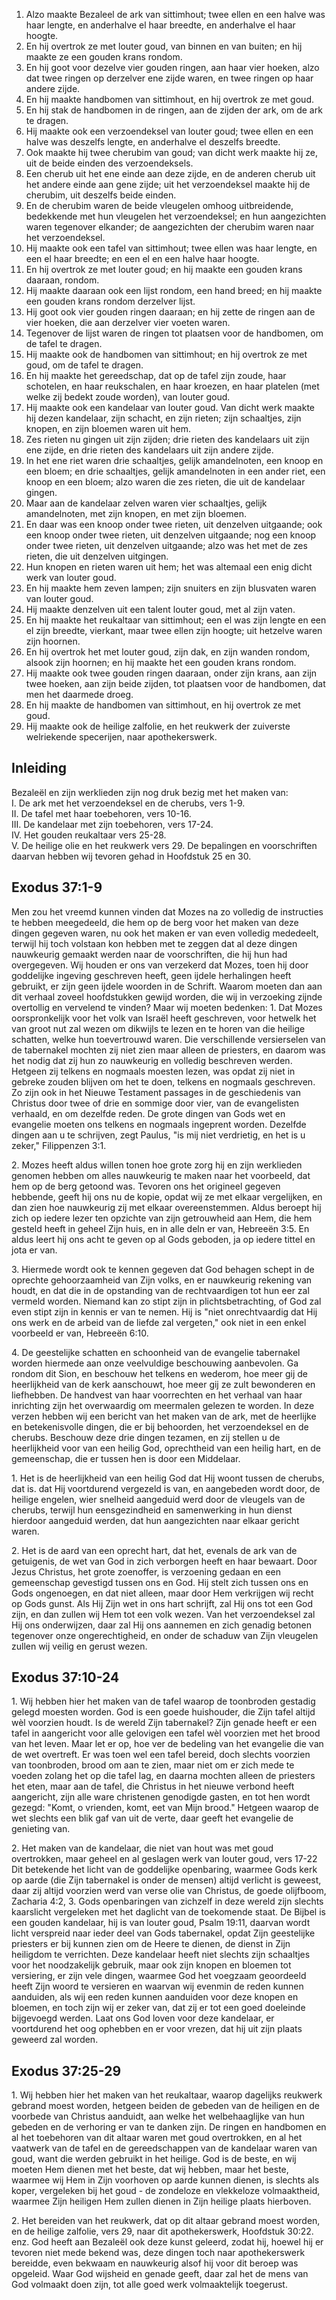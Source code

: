 1. Alzo maakte Bezaleel de ark van sittimhout; twee ellen en een halve was haar lengte, en anderhalve el haar breedte, en anderhalve el haar hoogte. 
2. En hij overtrok ze met louter goud, van binnen en van buiten; en hij maakte ze een gouden krans rondom. 
3. En hij goot voor dezelve vier gouden ringen, aan haar vier hoeken, alzo dat twee ringen op derzelver ene zijde waren, en twee ringen op haar andere zijde. 
4. En hij maakte handbomen van sittimhout, en hij overtrok ze met goud. 
5. En hij stak de handbomen in de ringen, aan de zijden der ark, om de ark te dragen. 
6. Hij maakte ook een verzoendeksel van louter goud; twee ellen en een halve was deszelfs lengte, en anderhalve el deszelfs breedte. 
7. Ook maakte hij twee cherubim van goud; van dicht werk maakte hij ze, uit de beide einden des verzoendeksels. 
8. Een cherub uit het ene einde aan deze zijde, en de anderen cherub uit het andere einde aan gene zijde; uit het verzoendeksel maakte hij de cherubim, uit deszelfs beide einden. 
9. En de cherubim waren de beide vleugelen omhoog uitbreidende, bedekkende met hun vleugelen het verzoendeksel; en hun aangezichten waren tegenover elkander; de aangezichten der cherubim waren naar het verzoendeksel. 
10. Hij maakte ook een tafel van sittimhout; twee ellen was haar lengte, en een el haar breedte; en een el en een halve haar hoogte. 
11. En hij overtrok ze met louter goud; en hij maakte een gouden krans daaraan, rondom. 
12. Hij maakte daaraan ook een lijst rondom, een hand breed; en hij maakte een gouden krans rondom derzelver lijst. 
13. Hij goot ook vier gouden ringen daaraan; en hij zette de ringen aan de vier hoeken, die aan derzelver vier voeten waren. 
14. Tegenover de lijst waren de ringen tot plaatsen voor de handbomen, om de tafel te dragen. 
15. Hij maakte ook de handbomen van sittimhout; en hij overtrok ze met goud, om de tafel te dragen. 
16. En hij maakte het gereedschap, dat op de tafel zijn zoude, haar schotelen, en haar reukschalen, en haar kroezen, en haar platelen (met welke zij bedekt zoude worden), van louter goud. 
17. Hij maakte ook een kandelaar van louter goud. Van dicht werk maakte hij dezen kandelaar, zijn schacht, en zijn rieten; zijn schaaltjes, zijn knopen, en zijn bloemen waren uit hem. 
18. Zes rieten nu gingen uit zijn zijden; drie rieten des kandelaars uit zijn ene zijde, en drie rieten des kandelaars uit zijn andere zijde. 
19. In het ene riet waren drie schaaltjes, gelijk amandelnoten, een knoop en een bloem; en drie schaaltjes, gelijk amandelnoten in een ander riet, een knoop en een bloem; alzo waren die zes rieten, die uit de kandelaar gingen. 
20. Maar aan de kandelaar zelven waren vier schaaltjes, gelijk amandelnoten, met zijn knopen, en met zijn bloemen. 
21. En daar was een knoop onder twee rieten, uit denzelven uitgaande; ook een knoop onder twee rieten, uit denzelven uitgaande; nog een knoop onder twee rieten, uit denzelven uitgaande; alzo was het met de zes rieten, die uit denzelven uitgingen. 
22. Hun knopen en rieten waren uit hem; het was altemaal een enig dicht werk van louter goud. 
23. En hij maakte hem zeven lampen; zijn snuiters en zijn blusvaten waren van louter goud. 
24. Hij maakte denzelven uit een talent louter goud, met al zijn vaten.
25. En hij maakte het reukaltaar van sittimhout; een el was zijn lengte en een el zijn breedte, vierkant, maar twee ellen zijn hoogte; uit hetzelve waren zijn hoornen. 
26. En hij overtrok het met louter goud, zijn dak, en zijn wanden rondom, alsook zijn hoornen; en hij maakte het een gouden krans rondom. 
27. Hij maakte ook twee gouden ringen daaraan, onder zijn krans, aan zijn twee hoeken, aan zijn beide zijden, tot plaatsen voor de handbomen, dat men het daarmede droeg. 
28. En hij maakte de handbomen van sittimhout, en hij overtrok ze met goud. 
29. Hij maakte ook de heilige zalfolie, en het reukwerk der zuiverste welriekende specerijen, naar apothekerswerk. 

## Inleiding

Bezaleël en zijn werklieden zijn nog druk bezig met het maken van:  
I. De ark met het verzoendeksel en de cherubs, vers 1-9.  
II. De tafel met haar toebehoren, vers 10-16.  
III. De kandelaar met zijn toebehoren, vers 17-24.  
IV. Het gouden reukaltaar vers 25-28.  
V. De heilige olie en het reukwerk vers 29. De bepalingen en voorschriften daarvan hebben wij tevoren gehad in Hoofdstuk 25 en 30.  

## Exodus 37:1-9 

Men zou het vreemd kunnen vinden dat Mozes na zo volledig de instructies te hebben meegedeeld, die hem op de berg voor het maken van deze dingen gegeven waren, nu ook het maken er van even volledig mededeelt, terwijl hij toch volstaan kon hebben met te zeggen dat al deze dingen nauwkeurig gemaakt werden naar de voorschriften, die hij hun had overgegeven. Wij houden er ons van verzekerd dat Mozes, toen hij door goddelijke ingeving geschreven heeft, geen ijdele herhalingen heeft gebruikt, er zijn geen ijdele woorden in de Schrift. Waarom moeten dan aan dit verhaal zoveel hoofdstukken gewijd worden, die wij in verzoeking zijnde overtollig en vervelend te vinden? 
Maar wij moeten bedenken:
1\. Dat Mozes oorspronkelijk voor het volk van Israël heeft geschreven, voor hetwelk het van groot nut zal wezen om dikwijls te lezen en te horen van die heilige schatten, welke hun toevertrouwd waren. Die verschillende versierselen van de tabernakel mochten zij niet zien maar alleen de priesters, en daarom was het nodig dat zij hun zo nauwkeurig en volledig beschreven werden. Hetgeen zij telkens en nogmaals moesten lezen, was opdat zij niet in gebreke zouden blijven om het te doen, telkens en nogmaals geschreven. Zo zijn ook in het Nieuwe Testament passages in de geschiedenis van Christus door twee of drie en sommige door vier, van de evangelisten verhaald, en om dezelfde reden. De grote dingen van Gods wet en evangelie moeten ons telkens en nogmaals ingeprent worden. Dezelfde dingen aan u te schrijven, zegt Paulus, "is mij niet verdrietig, en het is u zeker," Filippenzen 3:1.

2\. Mozes heeft aldus willen tonen hoe grote zorg hij en zijn werklieden genomen hebben om alles nauwkeurig te maken naar het voorbeeld, dat hem op de berg getoond was. Tevoren ons het origineel gegeven hebbende, geeft hij ons nu de kopie, opdat wij ze met elkaar vergelijken, en dan zien hoe nauwkeurig zij met elkaar overeenstemmen. Aldus beroept hij zich op iedere lezer ten opzichte van zijn getrouwheid aan Hem, die hem gesteld heeft in geheel Zijn huis, en in alle deln er van, Hebreeën 3:5. En aldus leert hij ons acht te geven op al Gods geboden, ja op iedere tittel en jota er van.

3\. Hiermede wordt ook te kennen gegeven dat God behagen schept in de oprechte gehoorzaamheid van Zijn volks, en er nauwkeurig rekening van houdt, en dat die in de opstanding van de rechtvaardigen tot hun eer zal vermeld worden. Niemand kan zo stipt zijn in plichtsbetrachting, of God zal even stipt zijn in kennis er van te nemen. Hij is "niet onrechtvaardig dat Hij ons werk en de arbeid van de liefde zal vergeten," ook niet in een enkel voorbeeld er van, Hebreeën 6:10.

4\. De geestelijke schatten en schoonheid van de evangelie tabernakel worden hiermede aan onze veelvuldige beschouwing aanbevolen. Ga rondom dit Sion, en beschouw het telkens en wederom, hoe meer gij de heerlijkheid van de kerk aanschouwt, hoe meer gij ze zult bewonderen en liefhebben. De handvest van haar voorrechten en het verhaal van haar inrichting zijn het overwaardig om meermalen gelezen te worden. In deze verzen hebben wij een bericht van het maken van de ark, met de heerlijke en betekenisvolle dingen, die er bij behoorden, het verzoendeksel en de cherubs. 
Beschouw deze drie dingen tezamen, en zij stellen u de heerlijkheid voor van een heilig God, oprechtheid van een heilig hart, en de gemeenschap, die er tussen hen is door een Middelaar.

1\. Het is de heerlijkheid van een heilig God dat Hij woont tussen de cherubs, dat is. dat Hij voortdurend vergezeld is van, en aangebeden wordt door, de heilige engelen, wier snelheid aangeduid werd door de vleugels van de cherubs, terwijl hun eensgezindheid en samenwerking in hun dienst hierdoor aangeduid werden, dat hun aangezichten naar elkaar gericht waren.

2\. Het is de aard van een oprecht hart, dat het, evenals de ark van de getuigenis, de wet van God in zich verborgen heeft en haar bewaart. Door Jezus Christus, het grote zoenoffer, is verzoening gedaan en een gemeenschap gevestigd tussen ons en God. Hij stelt zich tussen ons en Gods ongenoegen, en dat niet alleen, maar door Hem verkrijgen wij recht op Gods gunst. Als Hij Zijn wet in ons hart schrijft, zal Hij ons tot een God zijn, en dan zullen wij Hem tot een volk wezen. Van het verzoendeksel zal Hij ons onderwijzen, daar zal Hij ons aannemen en zich genadig betonen tegenover onze ongerechtigheid, en onder de schaduw van Zijn vleugelen zullen wij veilig en gerust wezen.

## Exodus 37:10-24

1\. Wij hebben hier het maken van de tafel waarop de toonbroden gestadig gelegd moesten worden. God is een goede huishouder, die Zijn tafel altijd wèl voorzien houdt. Is de wereld Zijn tabernakel? Zijn genade heeft er een tafel in aangericht voor alle gelovigen een tafel wèl voorzien met het brood van het leven. Maar let er op, hoe ver de bedeling van het evangelie die van de wet overtreft. Er was toen wel een tafel bereid, doch slechts voorzien van toonbroden, brood om aan te zien, maar niet om er zich mede te voeden zolang het op die tafel lag, en daarna mochten alleen de priesters het eten, maar aan de tafel, die Christus in het nieuwe verbond heeft aangericht, zijn alle ware christenen genodigde gasten, en tot hen wordt gezegd: "Komt, o vrienden, komt, eet van Mijn brood." Hetgeen waarop de wet slechts een blik gaf van uit de verte, daar geeft het evangelie de genieting van.

2\. Het maken van de kandelaar, die niet van hout was met goud overtrokken, maar geheel en al geslagen werk van louter goud, vers 17-22 Dit betekende het licht van de goddelijke openbaring, waarmee Gods kerk op aarde (die Zijn tabernakel is onder de mensen) altijd verlicht is geweest, daar zij altijd voorzien werd van verse olie van Christus, de goede olijfboom, Zacharia 4:2, 3. Gods openbaringen van zichzelf in deze wereld zijn slechts kaarslicht vergeleken met het daglicht van de toekomende staat. De Bijbel is een gouden kandelaar, hij is van louter goud, Psalm 19:11, daarvan wordt licht verspreid naar ieder deel van Gods tabernakel, opdat Zijn geestelijke priesters er bij kunnen zien om de Heere te dienen, de dienst in Zijn heiligdom te verrichten. Deze kandelaar heeft niet slechts zijn schaaltjes voor het noodzakelijk gebruik, maar ook zijn knopen en bloemen tot versiering, er zijn vele dingen, waarmee God het voegzaam geoordeeld heeft Zijn woord te versieren en waarvan wij evenmin de reden kunnen aanduiden, als wij een reden kunnen aanduiden voor deze knopen en bloemen, en toch zijn wij er zeker van, dat zij er tot een goed doeleinde bijgevoegd werden. Laat ons God loven voor deze kandelaar, er voortdurend het oog ophebben en er voor vrezen, dat hij uit zijn plaats geweerd zal worden.

## Exodus 37:25-29 

1\. Wij hebben hier het maken van het reukaltaar, waarop dagelijks reukwerk gebrand moest worden, hetgeen beiden de gebeden van de heiligen en de voorbede van Christus aanduidt, aan welke het welbehaaglijke van hun gebeden en de verhoring er van te danken zijn. De ringen en handbomen en al het toebehoren van dit altaar waren met goud overtrokken, en al het vaatwerk van de tafel en de gereedschappen van de kandelaar waren van goud, want die werden gebruikt in het heilige. God is de beste, en wij moeten Hem dienen met het beste, dat wij hebben, maar het beste, waarmee wij Hem in Zijn voorhoven op aarde kunnen dienen, is slechts als koper, vergeleken bij het goud - de zondeloze en vlekkeloze volmaaktheid, waarmee Zijn heiligen Hem zullen dienen in Zijn heilige plaats hierboven.

2\. Het bereiden van het reukwerk, dat op dit altaar gebrand moest worden, en de heilige zalfolie, vers 29, naar dit apothekerswerk, Hoofdstuk 30:22. enz. God heeft aan Bezaleël ook deze kunst geleerd, zodat hij, hoewel hij er tevoren niet mede bekend was, deze dingen toch naar apothekerswerk bereidde, even bekwaam en nauwkeurig alsof hij voor dit beroep was opgeleid. Waar God wijsheid en genade geeft, daar zal het de mens van God volmaakt doen zijn, tot alle goed werk volmaaktelijk toegerust.
